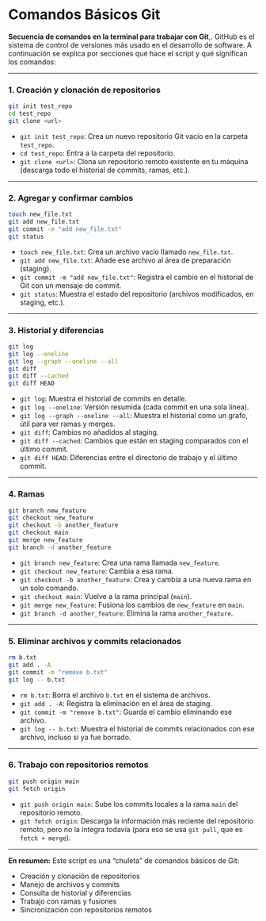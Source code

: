 # Comandos Básicos Git

**Secuencia de comandos en la terminal para trabajar con Git**,. 
GitHub es el sistema de control de versiones más usado en el desarrollo de software. A continuación se explica por secciones qué hace el script y qué significan los comandos:

***

### 1. **Creación y clonación de repositorios**

```bash
git init test_repo
cd test_repo
git clone <url>
```

- `git init test_repo`: Crea un nuevo repositorio Git vacío en la carpeta `test_repo`.
- `cd test_repo`: Entra a la carpeta del repositorio.
- `git clone <url>`: Clona un repositorio remoto existente en tu máquina (descarga todo el historial de commits, ramas, etc.).

***

### 2. **Agregar y confirmar cambios**

```bash
touch new_file.txt
git add new_file.txt
git commit -m "add new_file.txt"
git status
```

- `touch new_file.txt`: Crea un archivo vacío llamado `new_file.txt`.
- `git add new_file.txt`: Añade ese archivo al área de preparación (staging).
- `git commit -m "add new_file.txt"`: Registra el cambio en el historial de Git con un mensaje de commit.
- `git status`: Muestra el estado del repositorio (archivos modificados, en staging, etc.).

***

### 3. **Historial y diferencias**

```bash
git log
git log --oneline
git log --graph --oneline --all
git diff
git diff --cached
git diff HEAD
```

- `git log`: Muestra el historial de commits en detalle.
- `git log --oneline`: Versión resumida (cada commit en una sola línea).
- `git log --graph --oneline --all`: Muestra el historial como un grafo, útil para ver ramas y merges.
- `git diff`: Cambios no añadidos al staging.
- `git diff --cached`: Cambios que están en staging comparados con el último commit.
- `git diff HEAD`: Diferencias entre el directorio de trabajo y el último commit.

***

### 4. **Ramas**

```bash
git branch new_feature
git checkout new_feature
git checkout -b another_feature
git checkout main
git merge new_feature
git branch -d another_feature
```

- `git branch new_feature`: Crea una rama llamada `new_feature`.
- `git checkout new_feature`: Cambia a esa rama.
- `git checkout -b another_feature`: Crea y cambia a una nueva rama en un solo comando.
- `git checkout main`: Vuelve a la rama principal (`main`).
- `git merge new_feature`: Fusiona los cambios de `new_feature` en `main`.
- `git branch -d another_feature`: Elimina la rama `another_feature`.

***

### 5. **Eliminar archivos y commits relacionados**

```bash
rm b.txt
git add . -A
git commit -m "remove b.txt"
git log -- b.txt
```

- `rm b.txt`: Borra el archivo `b.txt` en el sistema de archivos.
- `git add . -A`: Registra la eliminación en el área de staging.
- `git commit -m "remove b.txt"`: Guarda el cambio eliminando ese archivo.
- `git log -- b.txt`: Muestra el historial de commits relacionados con ese archivo, incluso si ya fue borrado.

***

### 6. **Trabajo con repositorios remotos**

```bash
git push origin main
git fetch origin
```

- `git push origin main`: Sube los commits locales a la rama `main` del repositorio remoto.
- `git fetch origin`: Descarga la información más reciente del repositorio remoto, pero no la integra todavía (para eso se usa `git pull`, que es `fetch + merge`).

***

**En resumen:**
Este script es una “chuleta” de comandos básicos de Git:

- Creación y clonación de repositorios
- Manejo de archivos y commits
- Consulta de historial y diferencias
- Trabajo con ramas y fusiones
- Sincronización con repositorios remotos

